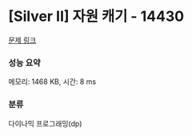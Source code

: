 # [Silver II] 자원 캐기 - 14430 

[문제 링크](https://www.acmicpc.net/problem/14430) 

### 성능 요약

메모리: 1468 KB, 시간: 8 ms

### 분류

다이나믹 프로그래밍(dp)

